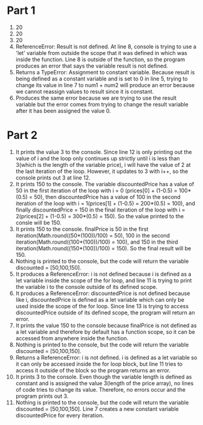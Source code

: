 # **Part 1** #

1. 20
2. 20
3. 20
4. ReferenceError: Result is not defined. At line 8, console is trying to use a 'let' variable from outside the scope that it was defined in which was inside the function. Line 8 is outside of the function, so the program produces an error that says the variable result is not defined.
5. Returns a TypeError: Assignment to constant variable. Because result is being defined as a constant variable and is set to 0 in line 5, trying to change its value in line 7 to num1 + num2 will produce an error because we cannot reassign values to result since it is constant. 
6. Produces the same error because we are trying to use the result variable but the error comes from trying to change the result variable after it has been assigned the value 0. 

# **Part 2** #

1. It prints the value 3 to the console. Since line 12 is only printing out the value of i and the loop only continues up strictly until i is less than 3(which is the length of the variable price), i will have the value of 2 at the last iteration of the loop. However, it updates to 3 with i++, so the console prints out 3 at line 12. 
2. It prints 150 to the console. The variable discountedPrice has a value of 50 in the first iteration of the loop with i = 0 (prices[0] + (1-0.5) = 100*(0.5) = 50), then discountedPrice has a value of 100 in the second iteration of the loop with i = 1(prices[1] + (1-0.5) = 200*(0.5) = 100), and finally discountedPrice = 150 in the final iteration of the loop with i = 2(prices[2] + (1-0.5) = 300*(0.5) = 150). So the value printed to the consle will be 150.
3. It prints 150 to the console. finalPrice is 50 in the first iteration(Math.round((50*(100))/100) = 50), 100 in the second iteration(Math.round((100*(100))/100) = 100), and 150 in the third iteration(Math.round((150*(100))/100) = 150). So the final result will be 150.
4. Nothing is printed to the console, but the code will return the variable discounted = [50,100,150].
5. It produces a ReferenceError: i is not defined because i is defined as a let variable inside the scope of the for loop, and line 11 is trying to print the variable i to the console outside of its defined scope.
6. It produces a ReferenceError: discountedPrice is not defined because like i, discountedPrice is defined as a let variable which can only be used inside the scope of the for loop. Since line 13 is trying to access discountedPrice outside of its defined scope, the program will return an error.
7. It prints the value 150 to the console because finalPrice is not defined as a let variable and therefore by default has a function scope, so it can be accessed from anywhere inside the function.
8. Nothing is printed to the console, but the code will return the variable discounted = [50,100,150].
9. Returns a ReferenceError: i is not defined. i is defined as a let variable so it can only be accessed inside the for loop block, but line 11 tries to access it outside of the block so the program returns an error.
10. It prints 3 to the console. Even though the variable length is defined as constant and is assigned the value 3(length of the price array), no lines of code tries to change its value. Therefore, no errors occur and the program prints out 3.
11. Nothing is printed to the console, but the code will return the variable discounted = [50,100,150]. Line 7 creates a new constant variable discountedPrice for every iteration. 

